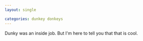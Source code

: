 ```yaml
---
layout: single

categories: dunkey donkeys
---
```


Dunky was an inside job. But I'm here to tell you that that is cool.

